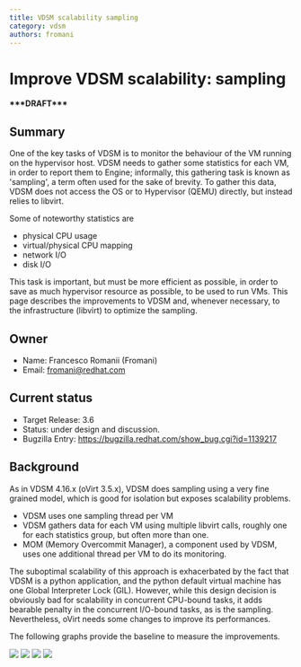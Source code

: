```yaml
---
title: VDSM scalability sampling
category: vdsm
authors: fromani
---
```


# Improve VDSM scalability: sampling

**\*\*\*DRAFT\*\*\***

## Summary

One of the key tasks of VDSM is to monitor the behaviour of the VM running on the hypervisor host. VDSM needs to gather some statistics for each VM, in order to report them to Engine; informally, this gathering task is known as 'sampling', a term often used for the sake of brevity. To gather this data, VDSM does not access the OS or to Hypervisor (QEMU) directly, but instead relies to libvirt.

Some of noteworthy statistics are

*   physical CPU usage
*   virtual/physical CPU mapping
*   network I/O
*   disk I/O

This task is important, but must be more efficient as possible, in order to save as much hypervisor resource as possible, to be used to run VMs. This page describes the improvements to VDSM and, whenever necessary, to the infrastructure (libvirt) to optimize the sampling.

## Owner

*   Name: Francesco Romanii (Fromani)
*   Email: <fromani@redhat.com>

## Current status

*   Target Release: 3.6
*   Status: under design and discussion.
*   Bugzilla Entry: <https://bugzilla.redhat.com/show_bug.cgi?id=1139217>

## Background

As in VDSM 4.16.x (oVirt 3.5.x), VDSM does sampling using a very fine grained model, which is good for isolation but exposes scalability problems.

*   VDSM uses one sampling thread per VM
*   VDSM gathers data for each VM using multiple libvirt calls, roughly one for each statistics group, but often more than one.
*   MOM (Memory Overcommit Manager), a component used by VDSM, uses one additional thread per VM to do its monitoring.

The suboptimal scalability of this approach is exhacerbated by the fact that VDSM is a python application, and the python default virtual machine has one Global Interpreter Lock (GIL). However, while this design decision is obviously bad for scalability in concurrent CPU-bound tasks, it adds bearable penalty in the concurrent I/O-bound tasks, as is the sampling. Nevertheless, oVirt needs some changes to improve its performances.

The following graphs provide the baseline to measure the improvements.

![](/images/wiki/VDSM_35x_sampling_baseline_cpu_65.png) ![](/images/wiki/VDSM_35x_sampling_baseline_cpu_70.png) ![](/images/wiki/VDSM_35x_sampling_baseline_mem_65.png) ![](/images/wiki/VDSM_35x_sampling_baseline_mem_70.png)
